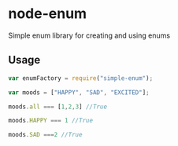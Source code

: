 node-enum
=========

Simple enum library for creating and using enums

Usage
-----

```javascript
var enumFactory = require("simple-enum");

var moods = ["HAPPY", "SAD", "EXCITED"];

moods.all === [1,2,3] //True

moods.HAPPY === 1 //True

moods.SAD ===2 //True

```
